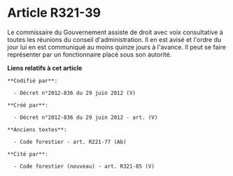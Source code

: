 # Article R321-39

Le commissaire du Gouvernement assiste de droit avec voix consultative à toutes les réunions du conseil d'administration. Il
en est avisé et l'ordre du jour lui en est communiqué au moins quinze jours à l'avance. Il peut se faire représenter par un
fonctionnaire placé sous son autorité.

**Liens relatifs à cet article**

	**Codifié par**:

	  - Décret n°2012-836 du 29 juin 2012 (V)

	**Créé par**:

	  - Décret n°2012-836 du 29 juin 2012 - art. (V)

	**Anciens textes**:

	  - Code forestier - art. R221-77 (Ab)

	**Cité par**:

	  - Code forestier (nouveau) - art. R321-85 (V)
